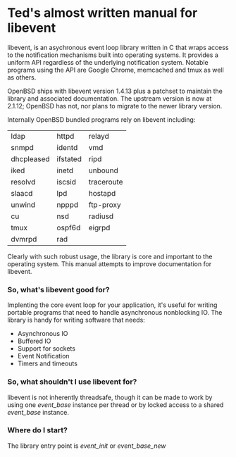 Ted's almost written manual for libevent 
========================================

libevent, is an asychronous event loop library written in C that wraps access
to the notification mechanisms built into operating systems. It provides a
uniform API regardless of the underlying notification system. Notable programs
using the API are Google Chrome, memcached and tmux as well as others.

OpenBSD ships with libevent version 1.4.13 plus a patchset to maintain the
library and associated documentation. The upstream version is now at 2.1.12;
OpenBSD has not, nor plans to migrate to the newer library version.

Internally OpenBSD bundled programs rely on libevent including:

|               |               |              |
|---------------|---------------|---------------|
| ldap          | httpd         | relayd        |
| snmpd         | identd        | vmd           |
| dhcpleased    | ifstated      | ripd          |
| iked          | inetd         | unbound       |
| resolvd       | iscsid        | traceroute    |
| slaacd        | lpd           | hostapd       |
| unwind        | npppd         | ftp-proxy     |
| cu            | nsd           | radiusd       |
| tmux          | ospf6d        | eigrpd        |
| dvmrpd        | rad           |               |

Clearly with such robust usage, the library is core and important to the
operating system. This manual attempts to improve documentation for libevent.

### So, what's libevent good for?

Implenting the core event loop for your application, it's useful for writing 
portable programs that need to handle asynchronous nonblocking IO. The library
is handy for writing software that needs:

* Asynchronous IO
* Buffered IO
* Support for sockets
* Event Notification
* Timers and timeouts

### So, what shouldn't I use libevent for?

libevent is not inherently threadsafe, though it can be made to work by using
one _event_base_ instance per thread or by locked access to a shared
_event_base_ instance.

### Where do I start?

The library entry point is *event_init* or *event_base_new*